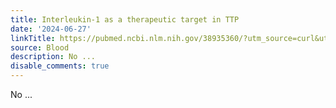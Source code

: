```yaml
---
title: Interleukin-1 as a therapeutic target in TTP
date: '2024-06-27'
linkTitle: https://pubmed.ncbi.nlm.nih.gov/38935360/?utm_source=curl&utm_medium=rss&utm_campaign=journals&utm_content=7603509&fc=None&ff=20240627181930&v=2.18.0.post9+e462414
source: Blood
description: No ...
disable_comments: true
---
```

No ...